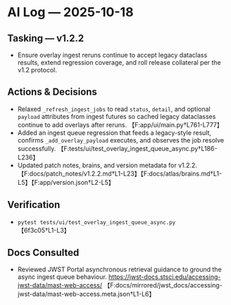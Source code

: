 # AI Log — 2025-10-18

## Tasking — v1.2.2
- Ensure overlay ingest reruns continue to accept legacy dataclass results, extend regression coverage, and roll release collateral per the v1.2 protocol.

## Actions & Decisions
- Relaxed `_refresh_ingest_jobs` to read `status`, `detail`, and optional `payload` attributes from ingest futures so cached legacy dataclasses continue to add overlays after reruns. 【F:app/ui/main.py†L761-L777】
- Added an ingest queue regression that feeds a legacy-style result, confirms `_add_overlay_payload` executes, and observes the job resolve successfully. 【F:tests/ui/test_overlay_ingest_queue_async.py†L186-L236】
- Updated patch notes, brains, and version metadata for v1.2.2. 【F:docs/patch_notes/v1.2.2.md†L1-L23】【F:docs/atlas/brains.md†L1-L5】【F:app/version.json†L2-L5】

## Verification
- `pytest tests/ui/test_overlay_ingest_queue_async.py` 【6f3c05†L1-L3】

## Docs Consulted
- Reviewed JWST Portal asynchronous retrieval guidance to ground the async ingest queue behaviour. https://jwst-docs.stsci.edu/accessing-jwst-data/mast-web-access/ 【F:docs/mirrored/jwst_docs/accessing-jwst-data/mast-web-access.meta.json†L1-L6】
